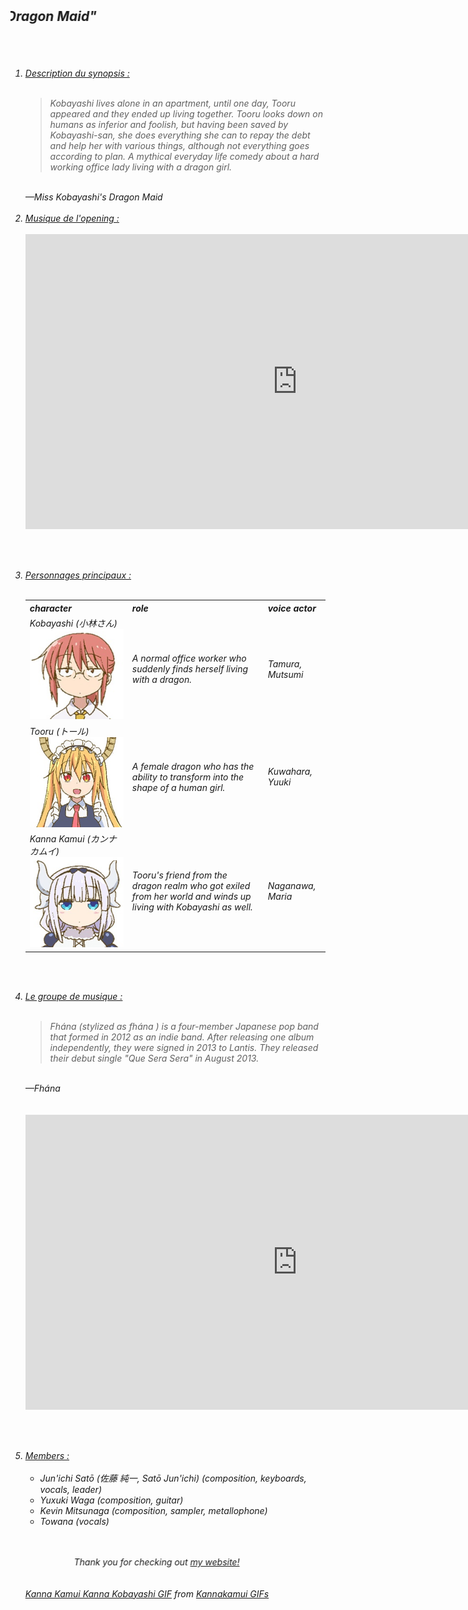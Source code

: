 

<link rel="icon" href="https://clipartart.com/images/free-clipart-cat-face-6.png">

<html>
<body>

<head>
    <title>weeb weeb</title>
    <meta charset="utf-8">
    <link rel="stylesheet" type="text/css" href="oui.css">
</head>

<header> <br> <h1> </h1> </header>

<nav> <i> <h2> 
    <br>
    <marquee behavior="scroll" direction="right">Présentation en franglais de l'anime "Miss Kobayashi's Dragon Maid" </marquee>
 </h2> 
 
<section>

<br> <br>
<ol> <li>
<u> Description du synopsis : </u>
<br> <br>
    
<blockquote cite= "https://myanimelist.net/anime/33206/Kobayashi-san_Chi_no_Maid_Dragon?q=miss" target="_blank">
    <p> Kobayashi lives alone in an apartment, until one day, Tooru appeared and they ended up living together. 
    Tooru looks down on humans as inferior and foolish, but having been saved by Kobayashi-san, 
    she does everything she can to repay the debt and help her with various things, although not everything goes according to plan.
    A mythical everyday life comedy about a hard working office lady living with a dragon girl.</p>
</blockquote> 

<br>
   <footer>—Miss Kobayashi's Dragon Maid <cite>
  
<br> 

<br>
<li> <u> Musique de l'opening : </u>
<br> 

<br>
<iframe width="870" height="472" src="https://www.youtube.com/embed/7A4IlwuuyyI" frameborder="0" 
 allow="accelerometer; autoplay; encrypted-media; gyroscope; picture-in-picture" allowfullscreen></iframe>
<br>

<br> <br>
<li> <u> Personnages principaux : </u>
<br> 

<br> 
<table style="width:100%">
  <tr>
    <th>character</th>
    <th>role</th>
    <th>voice actor</th>
  </tr>  
  
  <tr>
    <td>Kobayashi (小林さん) 
    <a class="kobayashi.png" data-lightbox="kobayashi.png" 
    href="kobayashi.png"><img class="example-image" 
    src="kobayashi.png"></a> 
    </td>
 </td> 
    <td>A normal office worker who suddenly finds herself living with a dragon.</td>
    <td>Tamura, Mutsumi</td>
  </tr>
 
  <tr>
    <td>Tooru (トール) 
    <a class="tohru.png" data-lightbox="tohru.png" 
    href="tohru.png"><img class="example-image" 
    src="tohru.png"></a> 
    </td>
</td>
    <td>A female dragon who has the ability to transform into the shape of a human girl. </td>
    <td>Kuwahara, Yuuki</td>
  </tr>
  
  <tr>
    <td>Kanna Kamui (カンナカムイ)
    <a class="kanna.png" data-lightbox="kanna.png" 
    href="kanna.png"><img class="example-image"  
    src="kanna.png"></a> 
    </td>
    <td>Tooru's friend from the dragon realm who got exiled from her world and winds up living with Kobayashi as well.</td>
    <td>Naganawa, Maria</td>
  </tr>
</table>

<br> <br>
<li> <u> Le groupe de musique : </u> 
<br> <br>

<blockquote cite= "https://en.wikipedia.org/wiki/Fhána">
    <p>Fhána (stylized as fhána ) is a four-member Japanese pop band that formed in 2012 as an indie band. 
    After releasing one album independently, they were signed in 2013 to Lantis. 
    They released their debut single "Que Sera Sera" in August 2013.</p>
</blockquote> 

<br>
    <footer>—Fhána <cite></cite></footer>
<br> 

<br>
<iframe width="870" height="472" src="https://www.youtube.com/embed/maKok2RItxM" frameborder="0" 
 allow="accelerometer; autoplay; encrypted-media; gyroscope; picture-in-picture" allowfullscreen></iframe>
<br> 

<br> <br>
<li> <u> Members : </u>
<br> <br>

<ul><li>Jun'ichi Satō (佐藤 純一, Satō Jun'ichi) (composition, keyboards, vocals, leader)</li>
    <li>Yuxuki Waga (composition, guitar)</li>
    <li>Kevin Mitsunaga (composition, sampler, metallophone)</li>
    <li>Towana (vocals)
</li></ul>


<br> <br>
<marquee behavior="alternate">
    <article> <i> Thank you for checking out 
    <a href="weeb weeb.html"
    target="_blank">my website!</a> 
    </i> </article>
</marquee>
<br> <br>

<div class="tenor-gif-embed" data-postid="16145976" data-share-method="host" data-width="100%" data-aspect-ratio="1.7978339350180503">
<a href="https://tenor.com/view/kanna-kamui-kanna-kobayashi-miss-kobayashis-dragon-maid-kobayashi-san-chi-no-maid-dragon-anime-gif-16145976">
Kanna Kamui Kanna Kobayashi GIF</a> from <a href="https://tenor.com/search/kannakamui-gifs">
Kannakamui GIFs</a></div><script type="text/javascript" async src="https://tenor.com/embed.js"></script>


